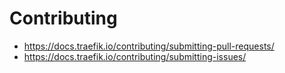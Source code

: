 # Contributing

- https://docs.traefik.io/contributing/submitting-pull-requests/
- https://docs.traefik.io/contributing/submitting-issues/
